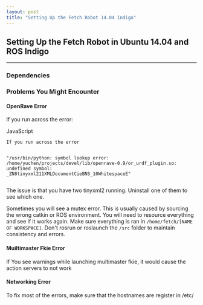 ```yaml
---
layout: post
title: "Setting Up the Fetch Robot 14.04 Indigo"
---
```


## Setting Up the Fetch Robot in Ubuntu 14.04 and ROS Indigo


---

### Dependencies



### Problems You Might Encounter

#### OpenRave Error
If you run across the error:

<div class="code-block-container">
  <div class="code-block-header">
    <span>JavaScript</span>
  </div>
  <pre><code class="language-bash">If you run across the error

"/usr/bin/python:
symbol lookup error:
/home/yuchen/projects/devel/lib/openrave-0.9/or_urdf_plugin.so:
undefined symbol: _ZN8tinyxml211XMLDocumentCieBNS_10WhitespaceE"</code></pre>
</div>

The issue is that you have two tinyxml2 running. Uninstall one of them to see which one.

Sometimes you will see a mutex error. This is usually caused by sourcing the wrong catkin or ROS environment. You will need to resource everything and see if it works again. Make sure everything is ran in `/home/fetch/[NAME OF WORKSPACE]`. Don't rosrun or roslaunch the `/src` folder to maintain consistency and errors.

#### Muiltimaster Fkie Error
If You see warnings while launching multimaster fkie, it would cause the action
servers to not work 

#### Networking Error
To fix most of the errors, make sure that the hostnames are register in /etc/